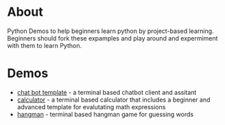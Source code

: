 # About
Python Demos to help beginners learn python by project-based learning. Beginners should fork these expamples and play around and 
expermiment with them to learn Python.
# Demos
* [chat bot template](https://github.com/eulerthedestroyer/pythonChatBotExample) - a terminal based chatbot client and assitant
* [calculator](https://github.com/eulerthedestroyer/calculatorExample) - a terminal based calculator that includes a beginner and advanced template for evalutating math expressions
* [hangman](https://github.com/eulerthedestroyer/hangman) -  terminal based hangman game for guessing words


